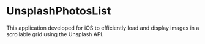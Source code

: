 # UnsplashPhotosList
This application developed for iOS to efficiently load and display images in a scrollable grid using the Unsplash API.
